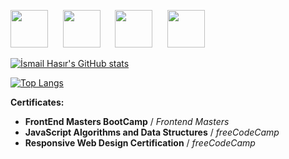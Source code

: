 <img
    src="https://cdn.jsdelivr.net/gh/devicons/devicon@latest/icons/html5/html5-plain.svg"
    width="60px"
  />&nbsp;&nbsp;&nbsp;&nbsp;&nbsp;
  <img
    src="https://cdn.jsdelivr.net/gh/devicons/devicon@latest/icons/css3/css3-plain.svg"
    width="60px"
    />&nbsp;&nbsp;&nbsp;&nbsp;&nbsp;
  <img
    src="https://cdn.jsdelivr.net/gh/devicons/devicon@latest/icons/javascript/javascript-plain.svg"
    width="60px"
  />&nbsp;&nbsp;&nbsp;&nbsp;&nbsp;
  <img
    src="https://cdn.jsdelivr.net/gh/devicons/devicon@latest/icons/react/react-original.svg"
    width="60px"
  />&nbsp;&nbsp;&nbsp;&nbsp;&nbsp;

<!--
**ismailhasir/ismailhasir** is a ✨ _special_ ✨ repository because its `README.md` (this file) appears on your GitHub profile.
-->

[![İsmail Hasır's GitHub stats](https://github-readme-stats.vercel.app/api?username=ismailhasir&theme=github_dark&show_icons=true&hide_border=true)](https://github.com/ismailhasir/github-readme-stats)


[![Top Langs](https://github-readme-stats.vercel.app/api/top-langs/?username=ismailhasir&layout=compact&theme=github_dark&hide_border=true)](https://github.com/ismailhasir/github-readme-stats)


**Certificates:**
- **FrontEnd Masters BootCamp** / *Frontend Masters*
- **JavaScript Algorithms and Data Structures** / *freeCodeCamp*
- **Responsive Web Design Certification** / *freeCodeCamp*
